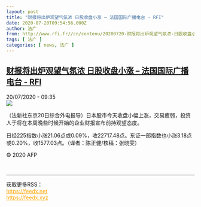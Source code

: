 ```yaml
---
layout: post
title: "财报将出炉观望气氛浓 日股收盘小涨 – 法国国际广播电台 - RFI"
date: 2020-07-20T09:54:56.000Z
author: 法广
from: http://www.rfi.fr//cn/contenu/20200720-财报将出炉观望气氛浓-日股收盘小涨
tags: [ 法广 ]
categories: [ news, 法广 ]
---
```

<!--1595238896000-->
[财报将出炉观望气氛浓 日股收盘小涨 – 法国国际广播电台 - RFI](http://www.rfi.fr//cn/contenu/20200720-%E8%B4%A2%E6%8A%A5%E5%B0%86%E5%87%BA%E7%82%89%E8%A7%82%E6%9C%9B%E6%B0%94%E6%B0%9B%E6%B5%93-%E6%97%A5%E8%82%A1%E6%94%B6%E7%9B%98%E5%B0%8F%E6%B6%A8)
------

<div>
<div>20/07/2020 - 09:35</div><img src="https://s.rfi.fr/media/display/fb485c50-ca62-11ea-b90b-005056bf87d6/w:310/p:16x9/eco0001b.200720153502.jpg"><div class="t-content__body u-clearfix"><div class="m-interstitial"></div><p>（法新社东京20日综合外电报导）日本股市今天收盘小幅上涨，交易疲弱，投资人于将在本周晚些时候开始的企业财报宣布前持观望态度。</p><p>    日经225指数小涨21.06点或0.09%，收22717.48点。东证一部指数也小涨3.18点或0.20%，收1577.03点。（译者：陈正健/核稿：张晓雯）</p><p class="t-copyright">© 2020 AFP</p>        </div><br><hr><div>获取更多RSS：<br><a href="https://feedx.net" style="color:orange" target="_blank">https://feedx.net</a> <br><a href="https://feedx.xyz" style="color:orange" target="_blank">https://feedx.xyz</a><br></div>
</div>
